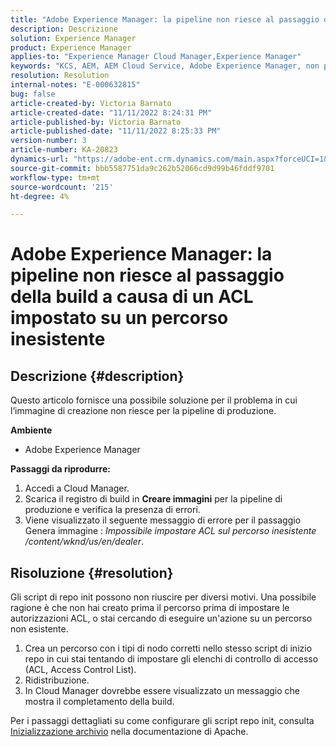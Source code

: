 ```yaml
---
title: "Adobe Experience Manager: la pipeline non riesce al passaggio della build perché l'ACL è impostato su un percorso inesistente"
description: Descrizione
solution: Experience Manager
product: Experience Manager
applies-to: "Experience Manager Cloud Manager,Experience Manager"
keywords: "KCS, AEM, AEM Cloud Service, Adobe Experience Manager, non può impostare acl su un percorso inesistente"
resolution: Resolution
internal-notes: "E-000632815"
bug: false
article-created-by: Victoria Barnato
article-created-date: "11/11/2022 8:24:31 PM"
article-published-by: Victoria Barnato
article-published-date: "11/11/2022 8:25:33 PM"
version-number: 3
article-number: KA-20823
dynamics-url: "https://adobe-ent.crm.dynamics.com/main.aspx?forceUCI=1&pagetype=entityrecord&etn=knowledgearticle&id=36110ad4-fe61-ed11-9561-6045bd006793"
source-git-commit: bbb5587751da9c262b52066cd9d99b46fddf9701
workflow-type: tm+mt
source-wordcount: '215'
ht-degree: 4%

---
```


# Adobe Experience Manager: la pipeline non riesce al passaggio della build a causa di un ACL impostato su un percorso inesistente

## Descrizione {#description}


Questo articolo fornisce una possibile soluzione per il problema in cui l’immagine di creazione non riesce per la pipeline di produzione.

<b>Ambiente</b>

- Adobe Experience Manager


<b>Passaggi da riprodurre:</b>

1. Accedi a Cloud Manager.
2. Scarica il registro di build in <b>Creare immagini</b> per la pipeline di produzione e verifica la presenza di errori.
3. Viene visualizzato il seguente messaggio di errore per il passaggio Genera immagine : *Impossibile impostare ACL sul percorso inesistente /content/wknd/us/en/dealer*.



## Risoluzione {#resolution}


Gli script di repo init possono non riuscire per diversi motivi. Una possibile ragione è che non hai creato prima il percorso prima di impostare le autorizzazioni ACL, o stai cercando di eseguire un&#39;azione su un percorso non esistente.

1. Crea un percorso con i tipi di nodo corretti nello stesso script di inizio repo in cui stai tentando di impostare gli elenchi di controllo di accesso (ACL, Access Control List).
2. Ridistribuzione.
3. In Cloud Manager dovrebbe essere visualizzato un messaggio che mostra il completamento della build.


Per i passaggi dettagliati su come configurare gli script repo init, consulta [Inizializzazione archivio](https://sling.apache.org/documentation/bundles/repository-initialization.html) nella documentazione di Apache.
